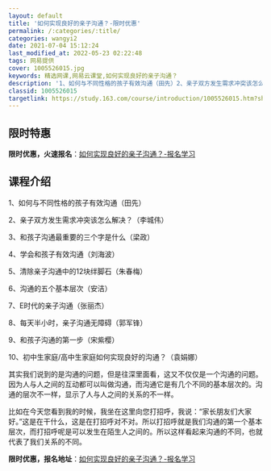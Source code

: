 ```yaml
---
layout: default
title: '如何实现良好的亲子沟通？-限时优惠'
permalink: /:categories/:title/
categories: wangyi2
date: 2021-07-04 15:12:24
last_modified_at: 2022-05-23 02:22:48
tags: 网易提供
cover: 1005526015.jpg
keywords: 精选网课,网易云课堂,如何实现良好的亲子沟通？
description: '1、如何与不同性格的孩子有效沟通（田先）2、亲子双方发生需求冲突该怎么解决？（李城伟）3、和孩子沟通最重要的三个字是什么'
classid: 1005526015
targetlink: https://study.163.com/course/introduction/1005526015.htm?share=1&shareId=1025206652&utm_campaign=share&utm_medium=iphoneShare&utm_source=&utm_u=1025206652
---
```


## 限时特惠

**限时优惠，火速报名**：[如何实现良好的亲子沟通？-报名学习](https://study.163.com/course/introduction/1005526015.htm?share=1&shareId=1025206652&utm_campaign=share&utm_medium=iphoneShare&utm_source=&utm_u=1025206652)

## 课程介绍

1、如何与不同性格的孩子有效沟通（田先）

2、亲子双方发生需求冲突该怎么解决？（李城伟）

3、和孩子沟通最重要的三个字是什么（梁政）

4、学会和孩子有效沟通（刘海波）

5、清除亲子沟通中的12块绊脚石（朱春梅）

6、沟通的五个基本层次（安洁）

7、E时代的亲子沟通（张丽杰）

8、每天半小时，亲子沟通无障碍（郭军锋）

9、和孩子沟通的第一步（宋紫樱）

10、初中生家庭/高中生家庭如何实现良好的沟通？（袁娟娜）



其实我们说到的是沟通的问题，但是往深里面看，这又不仅仅是一个沟通的问题。因为人与人之间的互动都可以叫做沟通，而沟通它是有几个不同的基本层次的。沟通的层次不一样，显示了人与人之间的关系的不一样。

比如在今天您看到我的时候，我坐在这里向您打招呼，我说：“家长朋友们大家好。”这是在干什么，这是在打招呼对不对。所以打招呼就是我们沟通的第一个基本层次，而打招呼呢是可以发生在陌生人之间的。所以这样看起来沟通的不同，也就代表了我们关系的不同。

**限时优惠，报名地址**：[如何实现良好的亲子沟通？-报名学习](https://study.163.com/course/introduction/1005526015.htm?share=1&shareId=1025206652&utm_campaign=share&utm_medium=iphoneShare&utm_source=&utm_u=1025206652)

